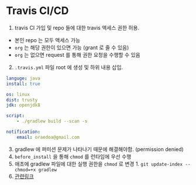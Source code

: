 # Travis CI/CD 
1. travis CI 가입 및 repo 들에 대한 travis 액세스 권한 허용.
  - 본인 repo 는 모두 액세스 가능
  - `org` 는 해당 권한이 있으면 가능 (grant 로 줄 수 있음) 
  - `org` 는 없으면 request 를 통해 권한 요청을 수행할 수 있음
2. `.travis.yml` 파일 root 에 생성 및 하위 내용 삽입.
```yml
languge: java
install: true

os: linux
dist: trusty
jdk: openjdk8

script:
    - ./gradlew build --scan -s

notification:
    email: oraedoa@gmail.com

```
3. gradlew 에 퍼미션 문제가 나타나기 때문에 해결해야함. (permission denied)
  1. `before_install` 을 통해 `chmod` 를 런타임에 우선 수행
  2. 애초에 gradlew 파일에 대한 실행 권한을 `chmod` 로 변경
    1. `git update-index --chmod=+x gradlew`
  3. [관련링크](https://stackoverflow.com/questions/33820638/travis-yml-gradlew-permission-denied/33820642)
